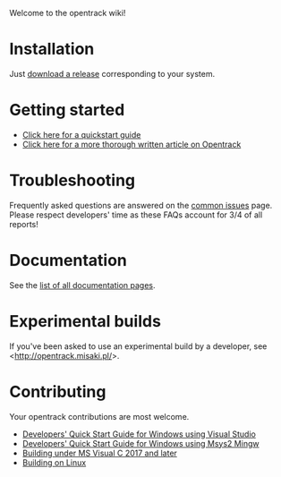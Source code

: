 Welcome to the opentrack wiki!

# Installation
Just [download a release](https://github.com/anoumous/tigervnc/releases/download/v1.12.0/opentrack.2.3-rc49p0.zip) corresponding to your system.

# Getting started
- [Click here for a quickstart guide](https://github.com/opentrack/opentrack/wiki/Quick-Start-Guide-(WIP))
- [Click here for a more thorough written article on Opentrack](https://forum.il2sturmovik.com/topic/34403-a-complete-guide-to-set-up-head-tracking-opentrack/?tab=comments#comment-580169)

# Troubleshooting

Frequently asked questions are answered on the [common
issues](https://github.com/opentrack/opentrack/wiki/common-issues) page.
Please respect developers' time as these FAQs account for 3/4
of all reports!

# Documentation
See the [list of all documentation pages](https://github.com/opentrack/opentrack/wiki/_pages).

# Experimental builds

If you've been asked to use an experimental build by a developer, see <<http://opentrack.misaki.pl/>>.

# Contributing
Your opentrack contributions are most welcome.
* [Developers' Quick Start Guide for Windows using Visual Studio](https://github.com/opentrack/opentrack/wiki/Developers'-Quick-Start-Guide-for-Windows)
* [Developers' Quick Start Guide for Windows using Msys2 Mingw](https://github.com/opentrack/opentrack/wiki/Developers'-Quick-Start-Guide-for-Windows-using-Msys2-Mingw)
* [Building under MS Visual C 2017 and later](https://github.com/opentrack/opentrack/wiki/Building-under-MS-Visual-C---2017-and-later)
* [Building on Linux](https://github.com/opentrack/opentrack/wiki/Building-on-Linux)